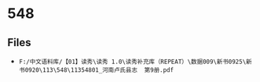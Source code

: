 # 548

## Files

- `F:/中文语料库/【01】读秀\读秀 1.0\读秀补充库（REPEAT）\数据009\新书0925\新书0920\113\548\11354801_河南卢氏县志  第9册.pdf`
